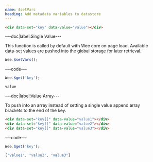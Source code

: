 ```yaml
---
name: $setVars
heading: Add metadata variables to datastore
---
```


```html
<div data-set="key" data-value="value"></div>
```

---doc|label:Single Value---

This function is called by default with Wee core on page load. Available data-set values are pushed into the global storage for later retrieval.

```javascript
Wee.$setVars();
```

---code---

```javascript
Wee.$get('key');
```

```javascript
value
```

---doc|label:Value Array---

To push into an array instead of setting a single value append array brackets to the end of the key.

```html
<div data-set="key[]" data-value="value1"></div>
<div data-set="key[]" data-value="value2"></div>
<div data-set="key[]" data-value="value3"></div>
```

---code---

```javascript
Wee.$get('key');
```

```javascript
["value1", "value2", "value3"]
```